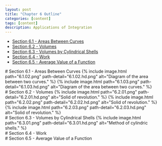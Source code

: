 ```yaml
---
layout: post
title: "Chapter 6 Outline"
categories: [content]
tags: [content]
description: Applications of Integration
---
```

* [Section 6.1 - Areas Between Curves](#s1)
* [Section 6.2 - Volumes](#s2)
* [Section 6.3 - Volumes by Cylindrical Shells](#s3)
* [Section 6.4 - Work](#s4)
* [Section 6.5 - Average Value of a Function](#s5)

<div id='s1'/>
# Section 6.1 - Areas Between Curves
{% include image.html path="6.1.02.png" path-detail="6.1.02.hd.png" alt="Diagram of the area between two curves." %}
{% include image.html path="6.1.03.png" path-detail="6.1.03.hd.png" alt="Diagram of the area between two curves." %}

<div id='s2'/>
# Section 6.2 - Volumes
{% include image.html path="6.2.01.png" path-detail="6.2.01.hd.png" alt="Solid of revolution." %}
{% include image.html path="6.2.02.png" path-detail="6.2.02.hd.png" alt="Solid of revolution." %}
{% include image.html path="6.2.03.png" path-detail="6.2.03.hd.png" alt="Solid of revolution." %}

<div id='s3'/>
# Section 6.3 - Volumes by Cylindrical Shells
{% include image.html path="6.3.01.png" path-detail="6.3.01.hd.png" alt="Method of cylindric shells." %}

<div id='s4'/>
# Section 6.4 - Work

<div id='s5'/>
# Section 6.5 - Average Value of a Function
